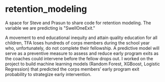 # retention_modeling

A space for Steve and Prasun to share code for retention modeling. The variable we are predicting is "SwellOneExit."

A movement to end educational inequity and attain quality education for all children, TFA loses hundreds of corps members during the school year who, unfortunately, do not complete their fellowship. A predictive model will serve as a preventive measure to assess and reduce early program exits as the coaches could intervene before the fellow drops out. I worked on the project to build machine learning models (Random Forest, XGBoost, Logistic Regression) that predicted the corps members’ early program exit probability to strategize early intervention.
